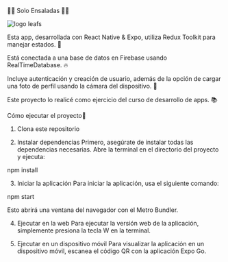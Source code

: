 🍅🥬 Solo Ensaladas 🥕🥑

![logo leafs](https://github.com/user-attachments/assets/d336bcfd-21b3-4685-9f88-0db76ecdd791)



Esta app, desarrollada con React Native & Expo, utiliza Redux Toolkit para manejar estados. 🌟 <br>

Está conectada a una base de datos en Firebase usando RealTimeDatabase. 🔥<br>

Incluye autenticación y creación de usuario, además de la opción de cargar una foto de perfil usando la cámara del dispositivo. 📸<br>

Este proyecto lo realicé como ejercicio del curso de desarrollo de apps. 📚<br>

Cómo ejecutar el proyecto🚀

1. Clona este repositorio

2. Instalar dependencias
Primero, asegúrate de instalar todas las dependencias necesarias. Abre la terminal en el directorio del proyecto y ejecuta:

npm install

3. Iniciar la aplicación
Para iniciar la aplicación, usa el siguiente comando:

npm start

Esto abrirá una ventana del navegador con el Metro Bundler.

4. Ejecutar en la web
Para ejecutar la versión web de la aplicación, simplemente presiona la tecla W en la terminal.

5. Ejecutar en un dispositivo móvil
Para visualizar la aplicación en un dispositivo móvil, escanea el código QR con la aplicación Expo Go.
